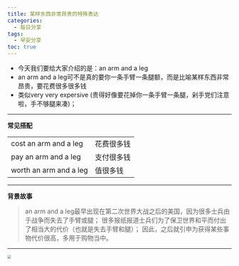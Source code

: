```yaml
---
title: 某样东西非常昂贵的特殊表达
categories:
  - 每日分享
tags:
  - 早安分享
toc: true 
---
```


* 今天我们要给大家介绍的是：an arm and a leg
* an arm and a leg可不是真的要你一条手臂一条腿额，而是比喻某样东西非常昂贵，要花费很多很多钱
* 类似very very expersive (贵得好像要花掉你一条手臂一条腿，剁手党们注意啦，手不够腿来凑)；

---
**常见搭配**

|||
|--|--|
|cost an arm and a leg|花费很多钱|
|pay an arm and a leg|支付很多钱|
|worth an arm and a leg|值很多钱|

---


**背景故事**

> an arm and a leg最早出现在第二次世界大战之后的美国，因为很多士兵由于战争而失去了手臂或腿；
> 很多报纸报道士兵们为了保卫世界和平而付出了相当大的代价（也就是失去手臂和腿）；
> 因此，之后就引申为获得某些事物代价很高，多用于购物当中。

---


<img src="/img/arm_and_leg.png" style="zoom:50%;" />









